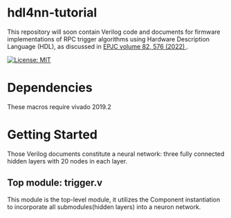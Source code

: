 # hdl4nn-tutorial
This repository will soon contain Verilog code and documents for firmware implementations of RPC trigger algorithms using Hardware Description Language (HDL), as discussed in [EPJC volume 82, 576 (2022) ](https://link.springer.com/article/10.1140/epjc/s10052-022-10521-8).

[![License: MIT](https://img.shields.io/badge/License-MIT-yellow.svg)](https://github.com/rustemos/hdl4nn/blob/34b17b0d44bb2de3cf85fb743afeeff594d9d86b/LICENSE)

# Dependencies
These macros require vivado 2019.2

# Getting Started
Those Verilog documents constitute a neural network: three fully connected hidden layers with 20 nodes in each layer.

## Top module: trigger.v
This module is the top-level module, it utilizes the Component instantiation to incorporate all submodules(hidden layers) into a neuron network.
